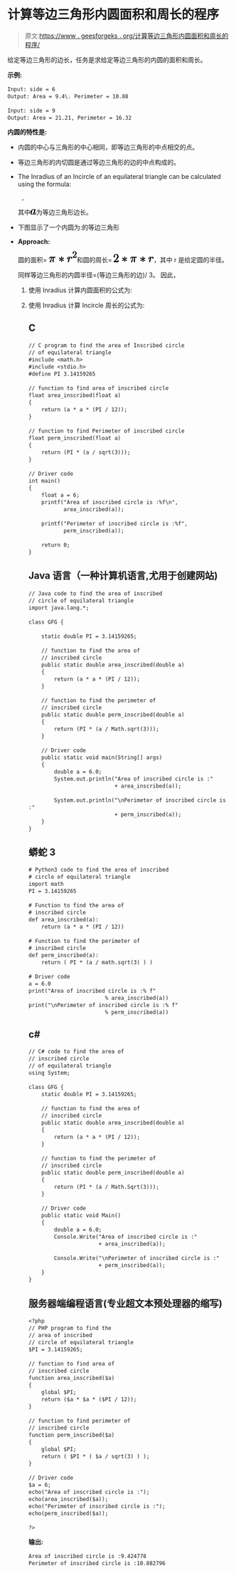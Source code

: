 # 计算等边三角形内圆面积和周长的程序

> 原文:[https://www . geesforgeks . org/计算等边三角形内圆面积和周长的程序/](https://www.geeksforgeeks.org/program-to-calculate-the-area-and-perimeter-of-incircle-of-an-equilateral-triangle/)

给定等边三角形的边长，任务是求给定等边三角形的内圆的面积和周长。

**示例:**

```
Input: side = 6 
Output: Area = 9.4\. Perimeter = 10.88

Input: side = 9
Output: Area = 21.21, Perimeter = 16.32

```

**内圆的特性是:**

*   内圆的中心与三角形的中心相同，即等边三角形的中点相交的点。
*   等边三角形的内切圆是通过等边三角形的边的中点构成的。
*   The Inradius of an Incircle of an equilateral triangle can be calculated using the formula:

    ```
     ,

    ```

    其中![ a ](img/2a703833c8469192814210c0e64b8bd8.png "Rendered by QuickLaTeX.com")为等边三角形边长。

*   下图显示了一个内圆为:的等边三角形
*   **Approach:**

    圆的面积= ![\pi*r^2](img/b24c4fdf90b1ec741ed22fd641d0c883.png "Rendered by QuickLaTeX.com")和圆的周长= ![ 2 * \pi * r ](img/c9c7e465404196237ee459e5aa2c2a79.png "Rendered by QuickLaTeX.com")，其中 r 是给定圆的半径。

    同样等边三角形的内圆半径=(等边三角形的边)/ 3。
    因此，

    1.  使用 Inradius 计算内圆面积的公式为:
    2.  使用 Inradius 计算 Incircle 周长的公式为:

        ## C

        ```
        // C program to find the area of Inscribed circle 
        // of equilateral triangle
        #include <math.h>
        #include <stdio.h>
        #define PI 3.14159265

        // function to find area of inscribed circle
        float area_inscribed(float a)
        {
            return (a * a * (PI / 12));
        }

        // function to find Perimeter of inscribed circle
        float perm_inscribed(float a)
        {
            return (PI * (a / sqrt(3)));
        }

        // Driver code
        int main()
        {
            float a = 6;
            printf("Area of inscribed circle is :%f\n",
                   area_inscribed(a));

            printf("Perimeter of inscribed circle is :%f",
                   perm_inscribed(a));

            return 0;
        }
        ```

        ## Java 语言（一种计算机语言,尤用于创建网站)

        ```
        // Java code to find the area of inscribed
        // circle of equilateral triangle
        import java.lang.*;

        class GFG {

            static double PI = 3.14159265;

            // function to find the area of
            // inscribed circle
            public static double area_inscribed(double a)
            {
                return (a * a * (PI / 12));
            }

            // function to find the perimeter of
            // inscribed circle
            public static double perm_inscribed(double a)
            {
                return (PI * (a / Math.sqrt(3)));
            }

            // Driver code
            public static void main(String[] args)
            {
                double a = 6.0;
                System.out.println("Area of inscribed circle is :"
                                   + area_inscribed(a));

                System.out.println("\nPerimeter of inscribed circle is :"
                                   + perm_inscribed(a));
            }
        }
        ```

        ## 蟒蛇 3

        ```
        # Python3 code to find the area of inscribed 
        # circle of equilateral triangle
        import math
        PI = 3.14159265

        # Function to find the area of 
        # inscribed circle
        def area_inscribed(a):
            return (a * a * (PI / 12))

        # Function to find the perimeter of 
        # inscribed circle
        def perm_inscribed(a):
            return ( PI * (a / math.sqrt(3) ) )    

        # Driver code
        a = 6.0
        print("Area of inscribed circle is :% f"
                                % area_inscribed(a))
        print("\nPerimeter of inscribed circle is :% f"
                                % perm_inscribed(a))
        ```

        ## c#

        ```
        // C# code to find the area of
        // inscribed circle
        // of equilateral triangle
        using System;

        class GFG {
            static double PI = 3.14159265;

            // function to find the area of
            // inscribed circle
            public static double area_inscribed(double a)
            {
                return (a * a * (PI / 12));
            }

            // function to find the perimeter of
            // inscribed circle
            public static double perm_inscribed(double a)
            {
                return (PI * (a / Math.Sqrt(3)));
            }

            // Driver code
            public static void Main()
            {
                double a = 6.0;
                Console.Write("Area of inscribed circle is :"
                              + area_inscribed(a));

                Console.Write("\nPerimeter of inscribed circle is :"
                              + perm_inscribed(a));
            }
        }
        ```

        ## 服务器端编程语言(专业超文本预处理器的缩写)

        ```
        <?php
        // PHP program to find the 
        // area of inscribed 
        // circle of equilateral triangle
        $PI = 3.14159265;

        // function to find area of 
        // inscribed circle
        function area_inscribed($a)
        {
            global $PI;
            return ($a * $a * ($PI / 12));
        }

        // function to find perimeter of 
        // inscribed circle
        function perm_inscribed($a)
        {
            global $PI;
            return ( $PI * ( $a / sqrt(3) ) );
        }

        // Driver code
        $a = 6;
        echo("Area of inscribed circle is :");
        echo(area_inscribed($a));
        echo("Perimeter of inscribed circle is :");
        echo(perm_inscribed($a));

        ?>
        ```

        **输出:**

        ```
        Area of inscribed circle is :9.424778
        Perimeter of inscribed circle is :10.882796

        ```